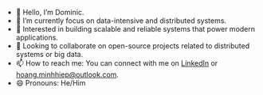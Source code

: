 - 👋 Hello, I’m Dominic.
- 🌱 I’m currently focus on data-intensive and distributed systems.
- 👀 Interested in building scalable and reliable systems that power modern applications.
- 💞️ Looking to collaborate on open-source projects related to distributed systems or big data.
- 📫 How to reach me: You can connect with me on [LinkedIn](https://www.linkedin.com/in/dominichoang/) or hoang.minhhiep@outlook.com.
- 😄 Pronouns: He/Him
